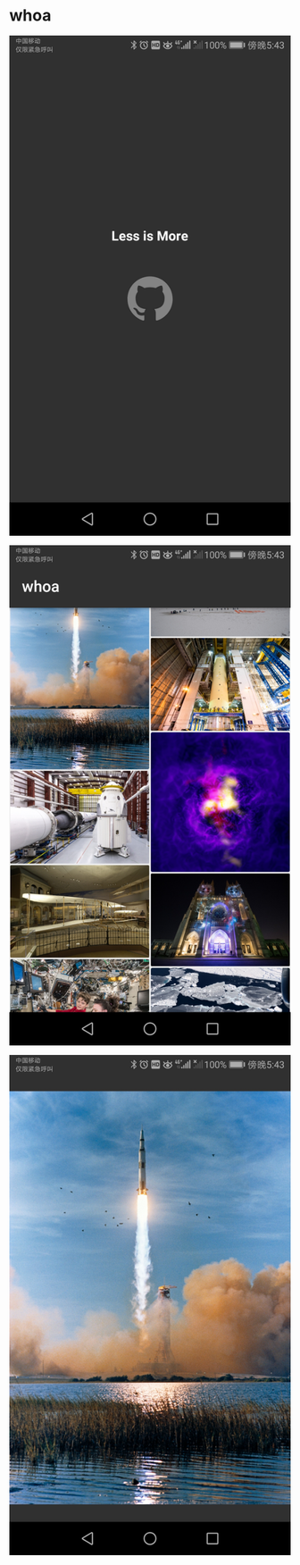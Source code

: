 # whoa

![image](https://github.com/linc2017/whoa/blob/master/Screenshot_20190126-174319.jpg)

![image](https://github.com/linc2017/whoa/blob/master/Screenshot_20190126-174328.jpg)

![image](https://github.com/linc2017/whoa/blob/master/Screenshot_20190126-174341.jpg)
